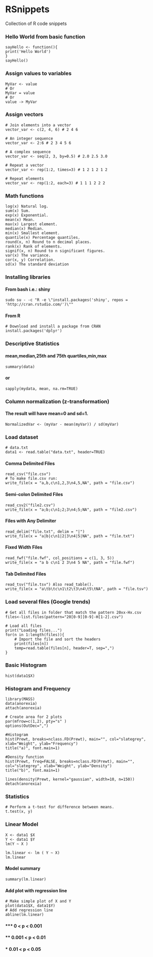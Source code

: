 # RSnippets
Collection of R code snippets

### Hello World from basic function
    sayHello <- function(){
    print('Hello World')
    }
    sayHello()

### Assign values to variables
    MyVar <- value
    # Or
    MyVar = value
    # Or
    value -> MyVar

### Assign vectors
    # Join elements into a vector
    vector_var <- c(2, 4, 6) # 2 4 6
    
    # An integer sequence
    vector_var <- 2:6 # 2 3 4 5 6
    
    # A complex sequence
    vector_var <- seq(2, 3, by=0.5) # 2.0 2.5 3.0 

    # Repeat a vector
    vector_var <- rep(1:2, times=3) # 1 2 1 2 1 2

    # Repeat elements
    vector_var <- rep(1:2, each=3) # 1 1 1 2 2 2

### Math functions    
    log(x) Natural log. 
    sum(x) Sum.
    exp(x) Exponential. 
    mean(x) Mean.
    max(x) Largest element. 
    median(x) Median.
    min(x) Smallest element. 
    quantile(x) Percentage quantiles.
    round(x, n) Round to n decimal places.
    rank(x) Rank of elements.
    signif(x, n) Round to n significant figures.
    var(x) The variance.
    cor(x, y) Correlation. 
    sd(x) The standard deviation
    

### Installing libraries
#### From bash i.e.: shiny
    sudo su - -c "R -e \"install.packages('shiny', repos = 'http://cran.rstudio.com/')\""
#### From R
    # Download and install a package from CRAN
    install.packages('dplyr')
    
### Descriptive Statistics
#### mean,median,25th and 75th quartiles,min,max
    summary(data)
#### or
    sapply(mydata, mean, na.rm=TRUE)
    
### Column normalization (z-transformation)
#### The result will have mean=0 and sd=1.
    NormalizedVar <- (myVar - mean(myVar)) / sd(myVar)

### Load dataset
    # data.txt
    data1 <- read.table("data.txt", header=TRUE)
    
#### Comma Delimited Files
    read_csv("file.csv")
    # To make file.csv run:
    write_file(x = "a,b,c\n1,2,3\n4,5,NA", path = "file.csv")
    
#### Semi-colon Delimited Files
    read_csv2("file2.csv")
    write_file(x = "a;b;c\n1;2;3\n4;5;NA", path = "file2.csv")

#### Files with Any Delimiter
    read_delim("file.txt", delim = "|")
    write_file(x = "a|b|c\n1|2|3\n4|5|NA", path = "file.txt")

#### Fixed Width Files
    read_fwf("file.fwf", col_positions = c(1, 3, 5))
    write_file(x = "a b c\n1 2 3\n4 5 NA", path = "file.fwf")

#### Tab Delimited Files
    read_tsv("file.tsv") Also read_table().
    write_file(x = "a\tb\tc\n1\t2\t3\n4\t5\tNA", path = "file.tsv")
    
    
    

### Load several files (Google trends)

    # Get all files in folder that match the pattern 20xx-Hx.csv
    files<-list.files(pattern="20[0-9][0-9]-H[1-2].csv")
    
    # Load all files
    print("Loading files...")
    for(n in 1:length(files)){
        # Import the file and sort the headers
        print(files[n])
        temp=read.table(files[n], header=T, sep=",")
    }



### Basic Histogram
    hist(data1$X)
    
    
### Histogram and Frequency
    library(MASS)
    data(anorexia)
    attach(anorexia)

    # Create area for 2 plots
    par(mfrow=c(1,2), pty="s" )
    options(OutDec=",")

    #Histogram
    hist(Prewt, breaks=nclass.FD(Prewt), main="", col="slategrey", xlab="Weight", ylab="Frequency")
    title("a)", font.main=1)

    #Density function
    hist(Prewt, freq=FALSE, breaks=nclass.FD(Prewt), main="", col="slategrey", xlab="Weight", ylab="Density")
    title("b)", font.main=1)

    lines(density(Prewt, kernel="gaussian", width=10, n=150))
    detach(anorexia)


### Statistics
    # Perform a t-test for difference between means. 
    t.test(x, y)


    
### Linear Model
    X <- data1 $X
    Y <- data1 $Y
    lm(Y ~ X )

    lm.linear <- lm ( Y ~ X)
    lm.linear

#### Model summary
    summary(lm.linear)

#### Add plot with regression line 
    # Make simple plot of X and Y
    plot(data1$X, data1$Y)
    # Add regression line
    abline(lm.linear)

    
####    ***  0 < p < 0.001
####    **   0.001 < p < 0.01
####    *    0.01 < p < 0.05

